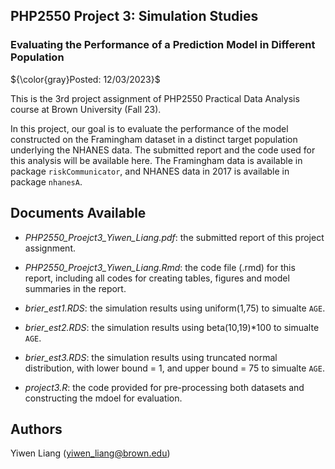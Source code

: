 ## PHP2550 Project 3: Simulation Studies

### Evaluating the Performance of a Prediction Model in Different Population

${\color{gray}Posted: 12/03/2023}$

This is the 3rd project assignment of PHP2550 Practical Data Analysis course at Brown University (Fall 23).

In this project, our goal is to evaluate the performance of the model constructed on the Framingham dataset in a distinct target population underlying the NHANES data.	The submitted report and the code used for this analysis will be available here. The Framingham data is available in package `riskCommunicator`, and NHANES data in 2017 is available in package `nhanesA`.

## Documents Available

* *PHP2550_Proejct3_Yiwen_Liang.pdf*: the submitted report of this project assignment.

* *PHP2550_Proejct3_Yiwen_Liang.Rmd*: the code file (.rmd) for this report, including all codes for creating tables, figures and model summaries in the report.

* *brier_est1.RDS*: the simulation results using uniform(1,75) to simualte `AGE`.

* *brier_est2.RDS*: the simulation results using beta(10,19)*100 to simualte `AGE`.

* *brier_est3.RDS*: the simulation results using truncated normal distribution, with lower bound = 1, and upper bound = 75 to simualte `AGE`.

* *project3.R*: the code provided for pre-processing both datasets and constructing the mdoel for evaluation.

## Authors

Yiwen Liang (yiwen_liang@brown.edu)
